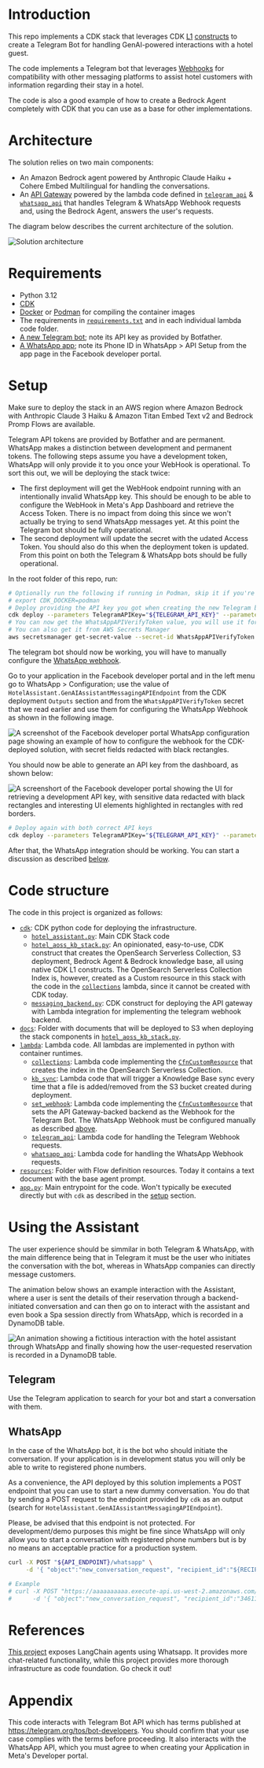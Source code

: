 # Introduction

This repo implements a CDK stack that leverages CDK 
[L1](https://docs.aws.amazon.com/cdk/api/v2/docs/aws-cdk-lib.aws_bedrock.CfnAgent.html) 
[constructs](https://docs.aws.amazon.com/cdk/api/v2/docs/aws-cdk-lib.aws_bedrock.CfnKnowledgeBase.html) 
to create a Telegram Bot for handling GenAI-powered interactions with a hotel guest.

The code implements a Telegram bot that leverages [Webhooks](https://core.telegram.org/bots/api#setwebhook)
for compatibility with other messaging platforms to assist hotel customers with information regarding their stay
in a hotel.

The code is also a good example of how to create a Bedrock Agent completely with CDK that you can use as a
base for other implementations. 

# Architecture

The solution relies on two main components:
* An Amazon Bedrock agent powered by Anthropic Claude Haiku + Cohere Embed Multilingual for handling
  the conversations.
* An [API Gateway](https://aws.amazon.com/api-gateway/) powered by the lambda code defined in
  [`telegram_api`](lambda/telegram_api) & [`whatsapp_api`](lambda/whatsapp_api) that handles Telegram & WhatsApp Webhook requests and, 
  using the Bedrock Agent, answers the user's requests.

The diagram below describes the current architecture of the solution.

![Solution architecture](img/architecture.png)

# Requirements

* Python 3.12
* [CDK](https://docs.aws.amazon.com/cdk/v2/guide/getting_started.html)
* [Docker](https://www.docker.com/) or [Podman](https://podman.io/) for compiling the container images
* The requirements in [`requirements.txt`](requirements.txt) and in each individual lambda code folder.
* [A new Telegram bot](https://core.telegram.org/bots/tutorial); note its API key as provided by Botfather.
* [A WhatsApp app](https://developers.facebook.com/docs/whatsapp/cloud-api/get-started); note its Phone ID 
  in WhatsApp > API Setup from the app page in the Facebook developer portal.

# Setup

Make sure to deploy the stack in an AWS region where Amazon Bedrock with Anthropic Claude 3 Haiku & 
Amazon Titan Embed Text v2 and Bedrock Promp Flows are available.

Telegram API tokens are provided by Botfather and are permanent. WhatsApp makes a distinction between
development and permanent tokens. The following steps assume you have a development token, WhatsApp will 
only provide it to you once your WebHook is operational. To sort this out, we will be deploying the stack
twice:
* The first deployment will get the WebHook endpoint running with an intentionally invalid WhatsApp key. 
  This should be enough to be able to configure the WebHook in Meta's App Dashboard and retrieve the 
  Access Token. There is no impact from doing this since we won't actually be trying to send WhatsApp
  messages yet.
  At this point the Telegram bot should be fully operational.
* The second deployment will update the secret with the udated Access Token. You should also do this when
  the deployment token is updated. From this point on both the Telegram & WhatsApp bots should be fully
  operational. 

In the root folder of this repo, run:

```bash
# Optionally run the following if running in Podman, skip it if you're using Docker
# export CDK_DOCKER=podman
# Deploy providing the API key you got when creating the new Telegram bot. WHATSAPP_ID is the Phone ID you got before
cdk deploy --parameters TelegramAPIKey="${TELEGRAM_API_KEY}" --parameters WhatsAppPhoneID="${WHATSAPP_ID}" --parameters WhatsaAppAPIKey="INTENTIONALLY_INVALID_API_KEY"
# You can now get the WhatsAppAPIVerifyToken value, you will use it for setting up the WhatsApp WebHook
# You can also get it from AWS Secrets Manager
aws secretsmanager get-secret-value --secret-id WhatsAppAPIVerifyToken --query SecretString
```

The telegram bot should now be working, you will have to manually configure the 
[WhatsApp webhook](https://developers.facebook.com/docs/whatsapp/cloud-api/guides/set-up-webhooks).

Go to your application in the Facebook developer portal and in the left menu go to WhatsApp > Configuration;
use the value of `HotelAssistant.GenAIAssistantMessagingAPIEndpoint` from the CDK deployment `Outputs` section
and from the `WhatsAppAPIVerifyToken` secret that we read earlier and use them for configuring the WhatsApp
Webhook as shown in the following image.

![A screenshot of the Facebook developer portal WhatsApp configuration page showing an example of how to configure the webhook for the CDK-deployed solution, with secret fields redacted with black rectangles.](img/whatsapp_webhook_configuration.png "WhatsApp webhook configuration example")

You should now be able to generate an API key from the dashboard, as shown below:

![A screenshort of the Facebook developer portal showing the UI for retrieving a development API key, with sensitive data redacted with black rectangles and interesting UI elements highlighted in rectangles with red borders.](img/whatsapp_api_key_retrieval.png "WhatsApp development API key retrieval example")

```bash
# Deploy again with both correct API keys
cdk deploy --parameters TelegramAPIKey="${TELEGRAM_API_KEY}" --parameters WhatsAppPhoneID="${WHATSAPP_ID}" --parameters WhatsaAppAPIKey="${WHATSAPP_API_KEY}"
```

After that, the WhatsApp integration should be working. You can start a discussion as described [below](#whatsapp).

# Code structure

The code in this project is organized as follows:

* [`cdk`](cdk): CDK python code for deploying the infrastructure.
  - [`hotel_assistant.py`](cdk/hotel_assistant.py): Main CDK Stack code
  - [`hotel_aoss_kb_stack.py`](cdk/aoss_kb_stack.py): An opinionated, easy-to-use, CDK construct that creates
    the OpenSearch Serverless Collection, S3 deployment, Bedrock Agent & Bedrock knowledge base, all using native
    CDK L1 constructs. The OpenSearch Serverless Collection Index is, however, created as a Custom resource in this
    stack with the code in the [`collections`](lambda/collections) lambda, since it cannot be created with CDK today.
  - [`messaging_backend.py`](cdk/messaging_backend.py): CDK construct for deploying the API gateway with Lambda
    integration for implementing the telegram webhook backend.
* [`docs`](docs): Folder with documents that will be deployed to S3 when deploying the stack components in
  [`hotel_aoss_kb_stack.py`](cdk/aoss_kb_stack.py).
* [`lambda`](lambda): Lambda code. All lambdas are implemented in python with container runtimes.
  - [`collections`](lambda/collections): Lambda code implementing the
    [`CfnCustomResource`](https://docs.aws.amazon.com/cdk/api/v2/docs/aws-cdk-lib.CfnCustomResource.html) that
    creates the index in the OpenSearch Serverless Collection.
  - [`kb_sync`](lambda/kb_sync): Lambda code that will trigger a Knowledge Base sync every time that a file is
    added/removed from the S3 bucket created during deployment.
  - [`set_webhook`](lambda/set_webhook): Lambda code implementing the 
    [`CfnCustomResource`](https://docs.aws.amazon.com/cdk/api/v2/docs/aws-cdk-lib.CfnCustomResource.html) that
    sets the API Gateway-backed backend as the Webhook for the Telegram Bot. The WhatsApp Webhook must be configured
    manually as described [above](#setup).
  - [`telegram_api`](lambda/telegram_api): Lambda code for handling the Telegram Webhook requests.
  - [`whatsapp_api`](lambda/whatsapp_api): Lambda code for handling the WhatsApp Webhook requests.
* [`resources`](resources): Folder with Flow definition resources. Today it contains a text document with
  the base agent prompt.
* [`app.py`](app.py): Main entrypoint for the code. Won't typically be executed directly but with `cdk` as
  described in the [setup](#setup) section.

# Using the Assistant

The user experience should be simmilar in both Telegram & WhatsApp, with the main difference being that in Telegram
it must be the user who initiates the conversation with the bot, whereas in WhatsApp companies can directly message
customers.

The animation below shows an example interaction with the Assistant, where a user is sent the details of their
reservation through a backend-initiated conversation and can then go on to interact with the assistant and even
book a Spa session directly from WhatsApp, which is recorded in a DynamoDB table.

![An animation showing a fictitious interaction with the hotel assistant through WhatsApp and finally showing how the user-requested reservation is recorded in a DynamoDB table.](img/assistant_demo.webp "Hotel assistant demo animation")

## Telegram

Use the Telegram application to search for your bot and start a conversation with them.

## WhatsApp

In the case of the WhatsApp bot, it is the bot who should initiate the conversation. If your application is in
development status you will only be able to write to registered phone numbers.

As a convenience, the API deployed by this solution implements a POST endpoint that you can use to start a new dummy
conversation. You do that by sending a POST request to the endpoint provided by `cdk` as an output 
(search for `HotelAssistant.GenAIAssistantMessagingAPIEndpoint`).

Please, be advised that this endpoint is not protected. For development/demo purposes this might be fine since 
WhatsApp will only allow you to start a conversation with registered phone numbers but is by no means an 
acceptable practice for a production system.

```bash
curl -X POST "${API_ENDPOINT}/whatsapp" \
     -d '{ "object":"new_conversation_request", "recipient_id":"${RECIPIENT_WHATSAPP_ID}", "recipient_name":"${RECIPIENT_NAME}"}'

# Example
# curl -X POST "https://aaaaaaaaaa.execute-api.us-west-2.amazonaws.com/prod/whatsapp" \
#      -d '{ "object":"new_conversation_request", "recipient_id":"346111111111", "recipient_name":"Joseba"}'
```

# References

[This project](https://github.com/build-on-aws/building-gen-ai-whatsapp-assistant-with-amazon-bedrock-and-python)
exposes LangChain agents using Whatsapp. It provides more chat-related functionality, while this project provides more
thorough infrastructure as code foundation. Go check it out!

# Appendix

This code interacts with Telegram Bot API which has terms published at https://telegram.org/tos/bot-developers.
You should confirm that your use case complies with the terms before proceeding. It also interacts with the WhatsApp
API, which you must agree to when creating your Application in Meta's Developer portal.

